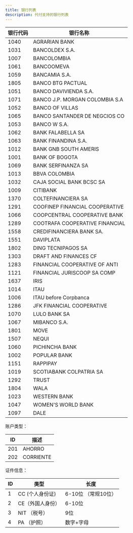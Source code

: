 ```yaml
---
title: 银行列表
description: 代付支持的银行列表
---
```


| 银行代码 | 银行名称                       |
| -------- | ------------------------------ |
| 1040     | AGRARIAN BANK                  |
| 1031     | BANCOLDEX S.A.                 |
| 1007     | BANCOLOMBIA                    |
| 1061     | BANCOOMEVA                     |
| 1059     | BANCAMIA S.A.                  |
| 1805     | BANCO BTG PACTUAL              |
| 1051     | BANCO DAVIVIENDA S.A.          |
| 1071     | BANCO J.P. MORGAN COLOMBIA S.A |
| 1052     | BANCO OF VILLAS                |
| 1065     | BANCO SANTANDER DE NEGCIOS CO  |
| 1053     | BANCO W S.A.                   |
| 1062     | BANK FALABELLA SA              |
| 1063     | BANK FINANDINA S.A.            |
| 1012     | BANK GNB SOUTH AMERIS          |
| 1001     | BANK OF BOGOTA                 |
| 1069     | BANK SERFINANZA SA             |
| 1013     | BBVA COLOMBIA                  |
| 1032     | CAJA SOCIAL BANK BCSC SA       |
| 1009     | CITIBANK                       |
| 1370     | COLTEFINANCIERA SA             |
| 1291     | COOFINEP FINANCIAL COOPERATIVE |
| 1066     | COOPCENTRAL COOPERATIVE BANK   |
| 1289     | COOTRAFA COOPERATIVE FINANCIAL |
| 1558     | CREDIFINANCIERA BANK SA.       |
| 1551     | DAVIPLATA                      |
| 1802     | DING TECNIPAGOS SA             |
| 1303     | DRAFT AND FINANCES CF          |
| 1283     | FINANCIAL COOPERATIVE OF ANTI  |
| 1121     | FINANCIAL JURISCOOP SA COMP    |
| 1637     | IRIS                           |
| 1014     | ITAU                           |
| 1006     | ITAU before Corpbanca          |
| 1286     | JFK FINANCIAL COOPERATIVE      |
| 1070     | LULO BANK SA                   |
| 1067     | MIBANCO S.A.                   |
| 1801     | MOVE                           |
| 1507     | NEQUI                          |
| 1060     | PICHINCHA BANK                 |
| 1002     | POPULAR BANK                   |
| 1151     | RAPPIPAY                       |
| 1019     | SCOTIABANK COLPATRIA SA        |
| 1292     | TRUST                          |
| 1804     | WALA                           |
| 1023     | WESTERN BANK                   |
| 1047     | WOMEN'S WORLD BANK             |
| 1097     | DALE                           |

账户类型：

| ID   | 描述      |
| ---- | --------- |
| 201 | AHORRO    |
| 202 | CORRIENTE |



证件信息：



| ID   | 类型             | 长度                |
| ---- | ---------------- | ------------------- |
| 1    | CC (个人身份证)  | 6-10位 （常规10位） |
| 2    | CE（外国人身份） | 6-10位              |
| 3    | NIT （税号）     | 9位                 |
| 4    | PA （护照）      | 数字+字母           |

